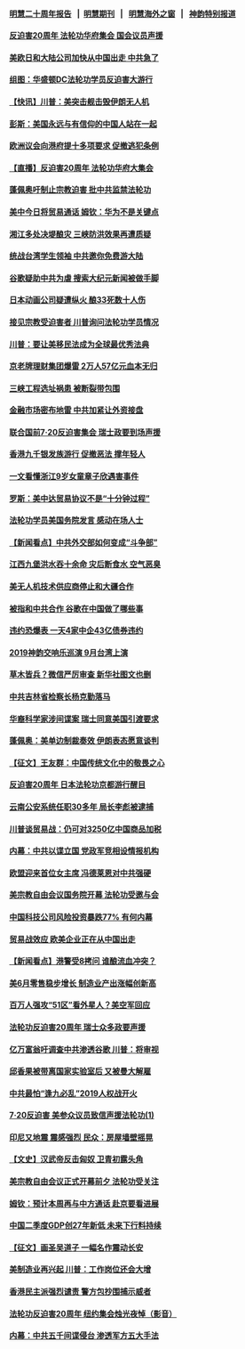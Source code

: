 #### [明慧二十周年报告](https://github.com/gfw-breaker/mh-reports/blob/master/README.md?t=07190308) &nbsp;&nbsp;|&nbsp;&nbsp;[明慧期刊](https://github.com/gfw-breaker/mh-qikan) &nbsp;&nbsp;|&nbsp;&nbsp; [明慧海外之窗](https://github.com/gfw-breaker/mh-news/blob/master/README.md?t=07190308) &nbsp;&nbsp;|&nbsp;&nbsp; [神韵特别报道](https://github.com/gfw-breaker/mh-news/blob/master/shenyun.md?t=07190308) 

#### [反迫害20周年 法轮功华府集会 国会议员声援](../pages/nf4514/n11394202.md?t=07190308) 

#### [美欧日和大陆公司加快从中国出走 中共急了](../pages/nf4514/n11393790.md?t=07190308) 

#### [组图：华盛顿DC法轮功学员反迫害大游行](../pages/nf4514/n11393926.md?t=07190308) 

#### [【快讯】川普：美突击舰击毁伊朗无人机](../pages/nf4514/n11393964.md?t=07190308) 

#### [彭斯：美国永远与有信仰的中国人站在一起](../pages/nf4514/n11393834.md?t=07190308) 

#### [欧洲议会向港府提十多项要求 促撤逃犯条例](../pages/nf4514/n11393122.md?t=07190308) 

#### [【直播】反迫害20周年 法轮功华府大集会](../pages/nf4514/n11386430.md?t=07190308) 

#### [蓬佩奥吁制止宗教迫害 批中共监禁法轮功](../pages/nf4514/n11393342.md?t=07190308) 

#### [美中今日将贸易通话 姆钦：华为不是关键点](../pages/nf4514/n11393282.md?t=07190308) 

#### [湘江多处决堤酿灾 三峡防洪效果再遭质疑](../pages/nf4514/n11391639.md?t=07190308) 

#### [统战台湾学生领袖 中共邀你免费游大陆](../pages/nf4514/n11389625.md?t=07190308) 

#### [谷歌疑助中共为虐 搜索大纪元新闻被做手脚](../pages/nf4514/n11390824.md?t=07190308) 

#### [日本动画公司疑遭纵火 酿33死数十人伤](../pages/nf4514/n11392533.md?t=07190308) 

#### [接见宗教受迫害者 川普询问法轮功学员情况](../pages/nf4514/n11391208.md?t=07190308) 

#### [川普：要让美移民法成为全球最优秀法典](../pages/nf4514/n11391947.md?t=07190308) 

#### [京老牌理财集团爆雷 2万人57亿元血本无归](../pages/nf4514/n11392035.md?t=07190308) 

#### [三峡工程选址祸患 被断裂带包围](../pages/nf4514/n11391118.md?t=07190308) 

#### [金融市场密布地雷 中共加紧让外资接盘](../pages/nf4514/n11391434.md?t=07190308) 

#### [联合国前7‧20反迫害集会 瑞士政要到场声援](../pages/nf4514/n11391543.md?t=07190308) 

#### [香港九千银发族游行 促撤恶法 撑年轻人](../pages/nf4514/n11391448.md?t=07190308) 

#### [一文看懂浙江9岁女童章子欣遇害事件](../pages/nf4514/n11389486.md?t=07190308) 

#### [罗斯：美中达贸易协议不是“十分钟过程”](../pages/nf4514/n11391165.md?t=07190308) 

#### [法轮功学员美国务院发言 感动在场人士](../pages/nf4514/n11391241.md?t=07190308) 

#### [【新闻看点】中共外交部如何变成“斗争部”](../pages/nf4514/n11390525.md?t=07190308) 

#### [江西九堡洪水吞十余命 灾后断食水 空气恶臭](../pages/nf4514/n11390633.md?t=07190308) 

#### [美无人机技术供应商停止和大疆合作](../pages/nf4514/n11390783.md?t=07190308) 

#### [被指和中共合作 谷歌在中国做了哪些事](../pages/nf4514/n11390549.md?t=07190308) 

#### [违约恐爆表 一天4家中企43亿债券违约](../pages/nf4514/n11390527.md?t=07190308) 

#### [2019神韵交响乐巡演 9月台湾上演](../pages/nf4514/n11390652.md?t=07190308) 

#### [草木皆兵？微信严厉审查 新华社图文也删](../pages/nf4514/n11390630.md?t=07190308) 

#### [中共吉林省检察长杨克勤落马](../pages/nf4514/n11390025.md?t=07190308) 

#### [华裔科学家涉间谍案 瑞士同意美国引渡要求](../pages/nf4514/n11389956.md?t=07190308) 

#### [蓬佩奥：美单边制裁奏效 伊朗表态愿意谈判](../pages/nf4514/n11389584.md?t=07190308) 

#### [【征文】王友群：中国传统文化中的敬畏之心](../pages/nf4514/n11145015.md?t=07190308) 

#### [反迫害20周年 日本法轮功京都游行醒目](../pages/nf4514/n11389747.md?t=07190308) 

#### [云南公安系统任职30多年 局长李彪被逮捕](../pages/nf4514/n11389659.md?t=07190308) 

#### [川普谈贸易战：仍可对3250亿中国商品加税](../pages/nf4514/n11389051.md?t=07190308) 

#### [内幕：中共以谍立国 党政军竞相设情报机构](../pages/nf4514/n11385217.md?t=07190308) 

#### [欧盟迎来首位女主席 冯德莱恩对中共强硬](../pages/nf4514/n11389112.md?t=07190308) 

#### [美宗教自由会议国务院开幕 法轮功受邀与会](../pages/nf4514/n11388662.md?t=07190308) 

#### [中国科技公司风险投资暴跌77% 有何内幕](../pages/nf4514/n11387891.md?t=07190308) 

#### [贸易战效应 欧美企业正在从中国出走](../pages/nf4514/n11389015.md?t=07190308) 

#### [【新闻看点】港警受8拷问 谁酿流血冲突？](../pages/nf4514/n11388701.md?t=07190308) 

#### [美6月零售稳步增长 制造业产出涨幅创新高](../pages/nf4514/n11388696.md?t=07190308) 

#### [百万人强攻“51区”看外星人？美空军回应](../pages/nf4514/n11388537.md?t=07190308) 

#### [法轮功反迫害20周年 瑞士众多政要声援](../pages/nf4514/n11387961.md?t=07190308) 

#### [亿万富翁吁调查中共渗透谷歌 川普：将审视](../pages/nf4514/n11388500.md?t=07190308) 

#### [邱香果被带离国家实验室后 又被曼大解雇](../pages/nf4514/n11388297.md?t=07190308) 

#### [中共最怕“逢九必乱”2019人权战开火](../pages/nf4514/n11385248.md?t=07190308) 

#### [7‧20反迫害 美参众议员致信声援法轮功(1)](../pages/nf4514/n11387274.md?t=07190308) 

#### [印尼又地震 震感强烈 民众：房屋墙壁摇晃](../pages/nf4514/n11387747.md?t=07190308) 

#### [【文史】汉武帝反击匈奴 卫青初露头角](../pages/nf4514/n8192338.md?t=07190308) 

#### [美宗教自由会议正式开幕前夕 法轮功受关注](../pages/nf4514/n11387595.md?t=07190308) 

#### [姆钦：预计本周再与中方通话 赴京要看进展](../pages/nf4514/n11386717.md?t=07190308) 

#### [中国二季度GDP创27年新低 未来下行料持续](../pages/nf4514/n11386630.md?t=07190308) 

#### [【征文】画圣吴道子 一幅名作震动长安](../pages/nf4514/n11145636.md?t=07190308) 

#### [美制造业再兴起  川普：工作岗位还会大增](../pages/nf4514/n11386729.md?t=07190308) 

#### [香港民主派强烈谴责 警方包抄围捕示威者](../pages/nf4514/n11386764.md?t=07190308) 

#### [法轮功反迫害20周年 纽约集会烛光夜悼（影音）](../pages/nf4514/n11386940.md?t=07190308) 

#### [内幕：中共五千间谍侵台 渗透军方五大手法](../pages/nf4514/n11385101.md?t=07190308) 

